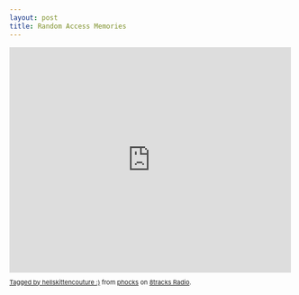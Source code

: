 ```yaml
---
layout: post
title: Random Access Memories
---
```


<iframe src="http://8tracks.com/mixes/4781234/player_v3_universal" width="500" height="400" style="border: 0px none;"></iframe>
<p class="_8t_embed_p" style="font-size: 11px; line-height: 12px;"><a href="">Tagged by hellskittencouture :)</a> from <a href="">phocks</a> on <a href="http://8tracks.com">8tracks Radio</a>.</p>

